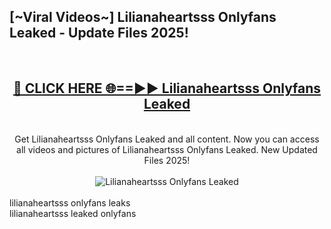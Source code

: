 <h2>[~Viral Videos~] Lilianaheartsss Onlyfans Leaked - Update Files 2025!</h2>
<br>
<div align="center">
<h2><a href="https://betterlinks.top/A2PfLJ" rel="nofollow">🔴 CLICK HERE 🌐==►► Lilianaheartsss Onlyfans Leaked</a></h2>
<br>
Get Lilianaheartsss Onlyfans Leaked and all content. Now you can access all videos and pictures of Lilianaheartsss Onlyfans Leaked. New Updated Files 2025!
<br>
<br>
<a href="https://betterlinks.top/A2PfLJ" rel="nofollow" data-target="animated-image.originalLink"><img src="https://i.ibb.co.com/WyWwxjT/player-gif2.gif" alt="Lilianaheartsss Onlyfans Leaked" style="max-width: 100%; display: inline-block;" data-target="animated-image.originalImage"></a>
</div>
<br>
lilianaheartsss onlyfans leaks<br>
lilianaheartsss leaked onlyfans